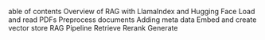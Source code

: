 able of contents
Overview of RAG with LlamaIndex and Hugging Face
Load and read PDFs
Preprocess documents
Adding meta data
Embed and create vector store
RAG Pipeline
Retrieve
Rerank
Generate

